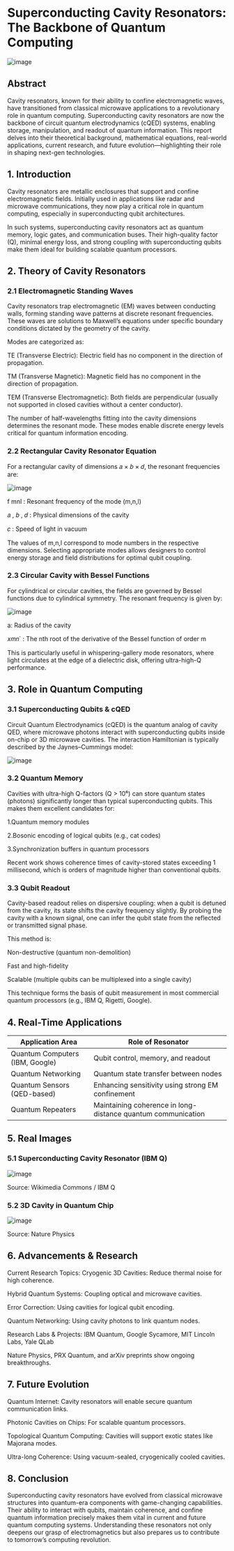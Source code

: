# Superconducting Cavity Resonators: The Backbone of Quantum Computing

![image](https://github.com/user-attachments/assets/306f5573-8ed0-4ccc-8382-dde74ea99f3c)

## Abstract

Cavity resonators, known for their ability to confine electromagnetic waves, have transitioned from classical microwave applications to a revolutionary role in quantum computing. Superconducting cavity resonators are now the backbone of circuit quantum electrodynamics (cQED) systems, enabling storage, manipulation, and readout of quantum information. This report delves into their theoretical background, mathematical equations, real-world applications, current research, and future evolution—highlighting their role in shaping next-gen technologies.

## 1. Introduction
Cavity resonators are metallic enclosures that support and confine electromagnetic fields. Initially used in applications like radar and microwave communications, they now play a critical role in quantum computing, especially in superconducting qubit architectures.

In such systems, superconducting cavity resonators act as quantum memory, logic gates, and communication buses. Their high-quality factor (Q), minimal energy loss, and strong coupling with superconducting qubits make them ideal for building scalable quantum processors.

## 2. Theory of Cavity Resonators
### 2.1 Electromagnetic Standing Waves
Cavity resonators trap electromagnetic (EM) waves between conducting walls, forming standing wave patterns at discrete resonant frequencies. These waves are solutions to Maxwell’s equations under specific boundary conditions dictated by the geometry of the cavity.

Modes are categorized as:

TE (Transverse Electric): Electric field has no component in the direction of propagation.

TM (Transverse Magnetic): Magnetic field has no component in the direction of propagation.

TEM (Transverse Electromagnetic): Both fields are perpendicular (usually not supported in closed cavities without a center conductor).

The number of half-wavelengths fitting into the cavity dimensions determines the resonant mode. These modes enable discrete energy levels critical for quantum information encoding.

### 2.2 Rectangular Cavity Resonator Equation
For a rectangular cavity of dimensions 
𝑎
×
𝑏
×
𝑑, the resonant frequencies are:

![image](https://github.com/user-attachments/assets/2f584531-3890-4b0f-8eee-4c0376b14dfb)


f 
mnl
: Resonant frequency of the mode (m,n,l)

𝑎
,
𝑏
,
𝑑
: Physical dimensions of the cavity

𝑐
: Speed of light in vacuum

The values of 
m,n,l correspond to mode numbers in the respective dimensions. Selecting appropriate modes allows designers to control energy storage and field distributions for optimal qubit coupling.

### 2.3 Circular Cavity with Bessel Functions

For cylindrical or circular cavities, the fields are governed by Bessel functions due to cylindrical symmetry. The resonant frequency is given by:

![image](https://github.com/user-attachments/assets/11a70544-66de-4468-b0ec-0aac1e044d08)


a: Radius of the cavity

𝑥𝑚𝑛`
 : The nth root of the derivative of the Bessel function of order m

This is particularly useful in whispering-gallery mode resonators, where light circulates at the edge of a dielectric disk, offering ultra-high-Q performance.

## 3. Role in Quantum Computing

### 3.1 Superconducting Qubits & cQED
Circuit Quantum Electrodynamics (cQED) is the quantum analog of cavity QED, where microwave photons interact with superconducting qubits inside on-chip or 3D microwave cavities. The interaction Hamiltonian is typically described by the Jaynes–Cummings model:

![image](https://github.com/user-attachments/assets/5da79ef5-b8a0-4ccf-96c9-0d3c2fbee086)



### 3.2 Quantum Memory

Cavities with ultra-high Q-factors (Q > 10⁶) can store quantum states (photons) significantly longer than typical superconducting qubits. This makes them excellent candidates for:

1.Quantum memory modules

2.Bosonic encoding of logical qubits (e.g., cat codes)

3.Synchronization buffers in quantum processors

Recent work shows coherence times of cavity-stored states exceeding 1 millisecond, which is orders of magnitude higher than conventional qubits.

### 3.3 Qubit Readout
Cavity-based readout relies on dispersive coupling: when a qubit is detuned from the cavity, its state shifts the cavity frequency slightly. By probing the cavity with a known signal, one can infer the qubit state from the reflected or transmitted signal phase.

This method is:

Non-destructive (quantum non-demolition)

Fast and high-fidelity

Scalable (multiple qubits can be multiplexed into a single cavity)

This technique forms the basis of qubit measurement in most commercial quantum processors (e.g., IBM Q, Rigetti, Google).

## 4. Real-Time Applications
| Application Area                | Role of Resonator                                            |
| ------------------------------- | ------------------------------------------------------------ |
| Quantum Computers (IBM, Google) | Qubit control, memory, and readout                           |
| Quantum Networking              | Quantum state transfer between nodes                         |
| Quantum Sensors (QED-based)     | Enhancing sensitivity using strong EM confinement            |
| Quantum Repeaters               | Maintaining coherence in long-distance quantum communication |

## 5. Real Images

### 5.1 Superconducting Cavity Resonator (IBM Q)

![image](https://github.com/user-attachments/assets/062eee13-73c5-473e-8c28-d6fd4ef7a2db)

Source: Wikimedia Commons / IBM Q

### 5.2 3D Cavity in Quantum Chip

![image](https://github.com/user-attachments/assets/748a2385-443a-447c-82a6-ec963cdde44e)

Source: Nature Physics

## 6. Advancements & Research

Current Research Topics:
Cryogenic 3D Cavities: Reduce thermal noise for high coherence.

Hybrid Quantum Systems: Coupling optical and microwave cavities.

Error Correction: Using cavities for logical qubit encoding.

Quantum Networking: Using cavity photons to link quantum nodes.

Research Labs & Projects:
IBM Quantum, Google Sycamore, MIT Lincoln Labs, Yale QLab

Nature Physics, PRX Quantum, and arXiv preprints show ongoing breakthroughs.

## 7. Future Evolution
Quantum Internet: Cavity resonators will enable secure quantum communication links.

Photonic Cavities on Chips: For scalable quantum processors.

Topological Quantum Computing: Cavities will support exotic states like Majorana modes.

Ultra-long Coherence: Using vacuum-sealed, cryogenically cooled cavities.

## 8. Conclusion
Superconducting cavity resonators have evolved from classical microwave structures into quantum-era components with game-changing capabilities. Their ability to interact with qubits, maintain coherence, and confine quantum information precisely makes them vital in current and future quantum computing systems. Understanding these resonators not only deepens our grasp of electromagnetics but also prepares us to contribute to tomorrow’s computing revolution.
